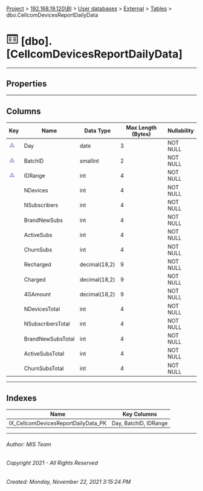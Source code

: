 #### 

[Project](../../../../index.md) > [192.168.19.120\\BI](../../../index.md) > [User databases](../../index.md) > [External](../index.md) > [Tables](Tables.md) > dbo.CellcomDevicesReportDailyData

# ![Tables](../../../../Images/Table32.png) [dbo].[CellcomDevicesReportDailyData]

---

## <a name="#properties"></a>Properties



---

## <a name="#columns"></a>Columns

| Key | Name | Data Type | Max Length (Bytes) | Nullability |
|---|---|---|---|---|
| [![Indexes IX_CellcomDevicesReportDailyData_PK](../../../../Images/Index.png)](#indexes) | Day | date | 3 | NOT NULL |
| [![Indexes IX_CellcomDevicesReportDailyData_PK](../../../../Images/Index.png)](#indexes) | BatchID | smallint | 2 | NOT NULL |
| [![Indexes IX_CellcomDevicesReportDailyData_PK](../../../../Images/Index.png)](#indexes) | IDRange | int | 4 | NOT NULL |
|  | NDevices | int | 4 | NOT NULL |
|  | NSubscribers | int | 4 | NOT NULL |
|  | BrandNewSubs | int | 4 | NOT NULL |
|  | ActiveSubs | int | 4 | NOT NULL |
|  | ChurnSubs | int | 4 | NOT NULL |
|  | Recharged | decimal(18,2) | 9 | NOT NULL |
|  | Charged | decimal(18,2) | 9 | NOT NULL |
|  | 4GAmount | decimal(18,2) | 9 | NOT NULL |
|  | NDevicesTotal | int | 4 | NOT NULL |
|  | NSubscribersTotal | int | 4 | NOT NULL |
|  | BrandNewSubsTotal | int | 4 | NOT NULL |
|  | ActiveSubsTotal | int | 4 | NOT NULL |
|  | ChurnSubsTotal | int | 4 | NOT NULL |


---

## <a name="#indexes"></a>Indexes

| Name | Key Columns |
|---|---|
| IX_CellcomDevicesReportDailyData_PK | Day, BatchID, IDRange |


---

###### Author:  MIS Team

###### Copyright 2021 - All Rights Reserved

###### Created: Monday, November 22, 2021 3:15:24 PM

